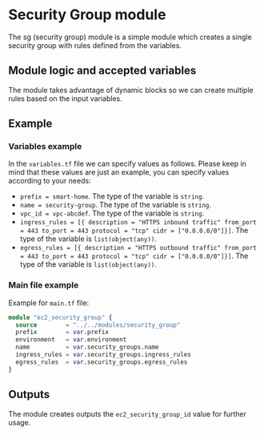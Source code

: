 # Security Group module

The sg (security group) module is a simple module which creates a single security group with rules defined from the variables. 

## Module logic and accepted variables

The module takes advantage of dynamic blocks so we can create multiple rules based on the input variables. 

## Example

### Variables example

In the `variables.tf` file we can specify values as follows. Please keep in mind that these values are just an example, you can specify values according to your needs:

- `prefix = smart-home`. The type of the variable is `string`.
- `name = security-group`. The type of the variable is `string`.
- `vpc_id = vpc-abcdef`. The type of the variable is `string`.
- `ingress_rules = [{ description = "HTTPS inbound traffic" from_port = 443 to_port = 443 protocol = "tcp" cidr = ["0.0.0.0/0"]}]`. The type of the variable is `list(object(any))`.
- `egress_rules = [{ description = "HTTPS outbound traffic" from_port = 443 to_port = 443 protocol = "tcp" cidr = ["0.0.0.0/0"]}]`. The type of the variable is `list(object(any))`.

### Main file example

Example for `main.tf` file:

```terraform
module "ec2_security_group" {
  source        = "../../modules/security_group"
  prefix        = var.prefix
  environment   = var.environment
  name          = var.security_groups.name
  ingress_rules = var.security_groups.ingress_rules
  egress_rules  = var.security_groups.egress_rules
}
```

## Outputs

The module creates outputs the `ec2_security_group_id` value for further usage.
